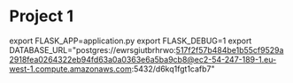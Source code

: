 # Project 1

export FLASK_APP=application.py
export FLASK_DEBUG=1
export DATABASE_URL="postgres://ewrsgiutbrhrwo:517f2f57b484be1b55cf9529a2918fea0264322eb94fd63a0a0363e6a5ba9cb8@ec2-54-247-189-1.eu-west-1.compute.amazonaws.com:5432/d6kq1fgt1cafb7"
